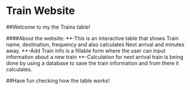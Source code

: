 

# Train Website

##Welcome to my the Trains table!




####About the website:
**-This is an interactive table that shows Train name, destination, frequency and also calculates  Next arrival and minutes away.
**-Add Train info is a fillable form where the user can input information about a new train
**-Calculation for next arrival train is being done by using a database to save the train information and from there it calculates.




##Have fun checking how the table works!

